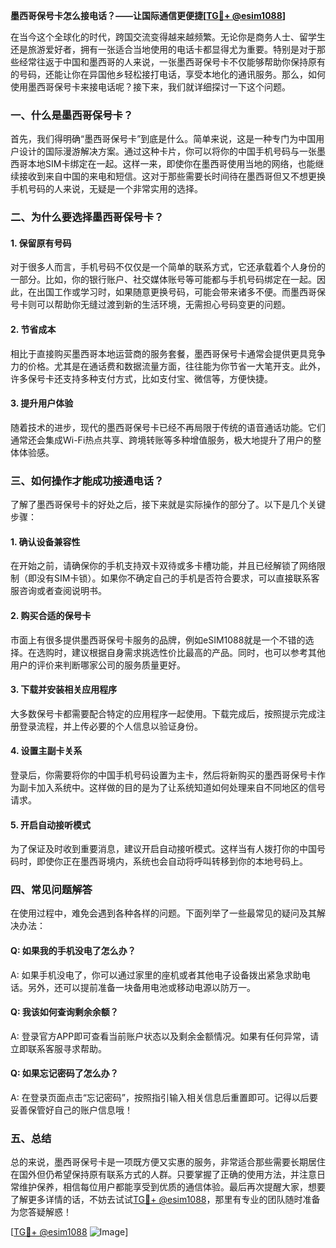 **墨西哥保号卡怎么接电话？——让国际通信更便捷[[TG💪+ @esim1088](https://t.me/s/esim1088)]**

在当今这个全球化的时代，跨国交流变得越来越频繁。无论你是商务人士、留学生还是旅游爱好者，拥有一张适合当地使用的电话卡都显得尤为重要。特别是对于那些经常往返于中国和墨西哥的人来说，一张墨西哥保号卡不仅能够帮助你保持原有的号码，还能让你在异国他乡轻松接打电话，享受本地化的通讯服务。那么，如何使用墨西哥保号卡来接电话呢？接下来，我们就详细探讨一下这个问题。

### **一、什么是墨西哥保号卡？**

首先，我们得明确“墨西哥保号卡”到底是什么。简单来说，这是一种专门为中国用户设计的国际漫游解决方案。通过这种卡片，你可以将你的中国手机号码与一张墨西哥本地SIM卡绑定在一起。这样一来，即使你在墨西哥使用当地的网络，也能继续接收到来自中国的来电和短信。这对于那些需要长时间待在墨西哥但又不想更换手机号码的人来说，无疑是一个非常实用的选择。

### **二、为什么要选择墨西哥保号卡？**

#### **1. 保留原有号码**
对于很多人而言，手机号码不仅仅是一个简单的联系方式，它还承载着个人身份的一部分。比如，你的银行账户、社交媒体账号等可能都与手机号码绑定在一起。因此，在出国工作或学习时，如果随意更换号码，可能会带来诸多不便。而墨西哥保号卡则可以帮助你无缝过渡到新的生活环境，无需担心号码变更的问题。

#### **2. 节省成本**
相比于直接购买墨西哥本地运营商的服务套餐，墨西哥保号卡通常会提供更具竞争力的价格。尤其是在通话费和数据流量方面，往往能为你节省一大笔开支。此外，许多保号卡还支持多种支付方式，比如支付宝、微信等，方便快捷。

#### **3. 提升用户体验**
随着技术的进步，现代的墨西哥保号卡已经不再局限于传统的语音通话功能。它们通常还会集成Wi-Fi热点共享、跨境转账等多种增值服务，极大地提升了用户的整体体验感。

### **三、如何操作才能成功接通电话？**

了解了墨西哥保号卡的好处之后，接下来就是实际操作的部分了。以下是几个关键步骤：

#### **1. 确认设备兼容性**
在开始之前，请确保你的手机支持双卡双待或多卡槽功能，并且已经解锁了网络限制（即没有SIM卡锁）。如果你不确定自己的手机是否符合要求，可以直接联系客服咨询或者查阅说明书。

#### **2. 购买合适的保号卡**
市面上有很多提供墨西哥保号卡服务的品牌，例如eSIM1088就是一个不错的选择。在选购时，建议根据自身需求挑选性价比最高的产品。同时，也可以参考其他用户的评价来判断哪家公司的服务质量更好。

#### **3. 下载并安装相关应用程序**
大多数保号卡都需要配合特定的应用程序一起使用。下载完成后，按照提示完成注册登录流程，并上传必要的个人信息以验证身份。

#### **4. 设置主副卡关系**
登录后，你需要将你的中国手机号码设置为主卡，然后将新购买的墨西哥保号卡作为副卡加入系统中。这样做的目的是为了让系统知道如何处理来自不同地区的信号请求。

#### **5. 开启自动接听模式**
为了保证及时收到重要消息，建议开启自动接听模式。这样当有人拨打你的中国号码时，即使你正在墨西哥境内，系统也会自动将呼叫转移到你的本地号码上。

### **四、常见问题解答**

在使用过程中，难免会遇到各种各样的问题。下面列举了一些最常见的疑问及其解决办法：

#### **Q: 如果我的手机没电了怎么办？**
A: 如果手机没电了，你可以通过家里的座机或者其他电子设备拨出紧急求助电话。另外，还可以提前准备一块备用电池或移动电源以防万一。

#### **Q: 我该如何查询剩余余额？**
A: 登录官方APP即可查看当前账户状态以及剩余金额情况。如果有任何异常，请立即联系客服寻求帮助。

#### **Q: 如果忘记密码了怎么办？**
A: 在登录页面点击“忘记密码”，按照指引输入相关信息后重置即可。记得以后要妥善保管好自己的账户信息哦！

### **五、总结**

总的来说，墨西哥保号卡是一项既方便又实惠的服务，非常适合那些需要长期居住在国外但仍希望保持原有联系方式的人群。只要掌握了正确的使用方法，并注意日常维护保养，相信每位用户都能享受到优质的通信体验。最后再次提醒大家，想要了解更多详情的话，不妨去试试[TG💪+ @esim1088](https://t.me/s/esim1088)，那里有专业的团队随时准备为您答疑解惑！

[[TG💪+ @esim1088](https://t.me/s/esim1088) ![Image](https://i.postimg.cc/4NQfJmqS/Snipaste-2025-05-13-00-14-12.png)]